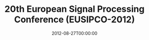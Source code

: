 ---
acronym: EUSIPCO 2012
date: '2012-08-27T00:00:00'
ext_url: http://www.eusipco2012.org/home.php
location: Bucharest, Romania
submission_date: '2012-02-26T00:00:00'
title: 20th European Signal Processing Conference (EUSIPCO-2012)
---